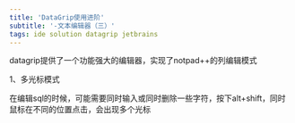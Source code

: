 ```yaml
---  
title: 'DataGrip使用进阶'  
subtitle: '-文本编辑器（三）'  
tags: ide solution datagrip jetbrains  
---  
```

  
<script>
window.location.href='https://www.iteye.com/blog/ywu-2341847';
</script>

datagrip提供了一个功能强大的编辑器，实现了notpad++的列编辑模式

1、多光标模式

在编辑sql的时候，可能需要同时输入或同时删除一些字符，按下alt+shift，同时鼠标在不同的位置点击，会出现多个光标